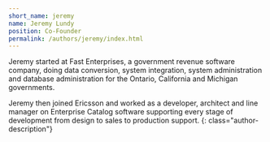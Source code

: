 ```yaml
---
short_name: jeremy
name: Jeremy Lundy
position: Co-Founder
permalink: /authors/jeremy/index.html
---
```


Jeremy started at Fast Enterprises, a government revenue software company, doing data conversion, system integration, system administration and database administration for the Ontario, California and Michigan governments.

Jeremy then joined Ericsson and worked as a developer, architect and line manager on Enterprise Catalog software supporting every stage of development from design to sales to production support.
{: class="author-description"}
